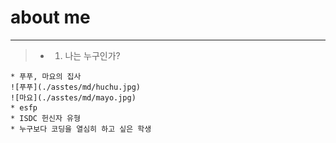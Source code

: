 # **about me**

---

> - 1. 나는 누구인가?

    * 푸푸, 마요의 집사
    ![푸푸](./asstes/md/huchu.jpg)
    ![마요](./asstes/md/mayo.jpg)
    * esfp
    * ISDC 헌신자 유형
    * 누구보다 코딩을 열심히 하고 싶은 학생

